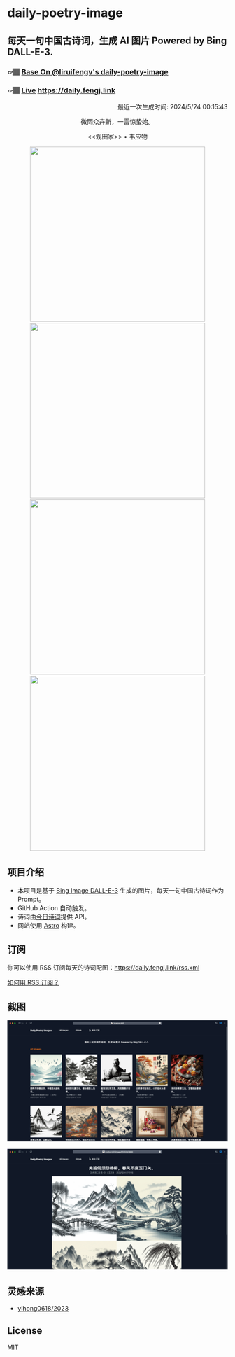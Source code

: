 
# daily-poetry-image

## 每天一句中国古诗词，生成 AI 图片 Powered by Bing DALL-E-3.

### 👉🏽 [Base On @liruifengv's daily-poetry-image](https://github.com/liruifengv/daily-poetry-image)

### 👉🏽 [Live](https://daily.fengj.link) https://daily.fengj.link

<p align="right">
  最近一次生成时间: 2024/5/24 00:15:43
</p>
<p align="center">
微雨众卉新，一雷惊蛰始。
</p>
<p align="center">
<<观田家>> • 韦应物
</p>
<p align="center">
<img src="https://tse3.mm.bing.net/th/id/OIG3.kohB6pzWwTWQHLt6Clc0" height="400" width="400" />
<img src="https://tse3.mm.bing.net/th/id/OIG3.S4v6B2_LKI0GLFHJj2dW" height="400" width="400" />
<img src="https://tse1.mm.bing.net/th/id/OIG3.pYBmFea3r.EsazXEJI_Q" height="400" width="400" />
<img src="https://tse3.mm.bing.net/th/id/OIG3.ZedMyN45ouLUKLwPKsIj" height="400" width="400" />
</p>

## 项目介绍

-   本项目是基于 [Bing Image DALL-E-3](https://www.bing.com/images/create) 生成的图片，每天一句中国古诗词作为 Prompt。
-   GitHub Action 自动触发。
-   诗词由[今日诗词](https://www.jinrishici.com/)提供 API。
-   网站使用 [Astro](https://astro.build) 构建。

## 订阅

你可以使用 RSS 订阅每天的诗词配图：https://daily.fengj.link/rss.xml

[如何用 RSS 订阅？](https://zhuanlan.zhihu.com/p/55026716)

## 截图

![图片列表](./screenshots/Snipaste_2023-12-28_21-00-26.png)

![图片详情](./screenshots/Snipaste_2023-12-28_21-00-53.png)

## 灵感来源

-   [yihong0618/2023](https://github.com/yihong0618/2023)

## License

MIT
